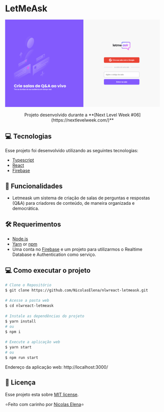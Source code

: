 # LetMeAsk

<p align="center">	
   <img src="./.github/letmeask.PNG" alt="LetMeAsk" width="620"/>
</p>
<p align="center">	
  Projeto desenvolvido durante a **[Next Level Week #06](https://nextlevelweek.com/)**
  </p>
 
  
## :computer: Tecnologias
Esse projeto foi desenvolvido utilizando as seguintes tecnologias:

- [Typescript][typescript-url]
- [React][react-url]
- [Firebase][firebase-url]

## :pencil: Funcionalidades

- Letmeask um sistema de criação de salas de perguntas e respostas (Q&A) para criadores de conteúdo, de maneira organizada e democrática.

## 🛠 Requerimentos

- [Node.js][node-url]
- [Yarn][yarn-url] or [npm][npm-url]
- Uma conta no [Firebase](https://firebase.google.com/) e um projeto para utilizarmos o Realtime Database e Authentication como serviço.

## 💻 Como executar o projeto

```bash
# Clone o Repositório
$ git clone https://github.com/NicolasElena/nlwreact-letmeask.git

# Acesse a pasta web
$ cd nlwreact-letmeask

# Instale as dependências do projeto
$ yarn install
# ou
$ npm i

# Execute a aplicação web
$ yarn start
# ou
$ npm run start
```

Endereço da aplicação web: http://localhost:3000/

## 📓 Licença

Esse projeto esta sobre [MIT license](./LICENSE).

⭐️Feito com carinho por [Nicolas Elena][nick-profile-url]⭐️

<!-- VARS -->

[react-url]: https://reactjs.org/
[firebase-url]: https://firebase.google.com/
[typescript-url]: https://www.typescriptlang.org/
[nick-profile-url]: https://github.com/NicolasElena
[node-url]: https://nodejs.org/en
[yarn-url]: https://classic.yarnpkg.com/
[npm-url]: https://www.npmjs.com/

<!-- VARS -->
